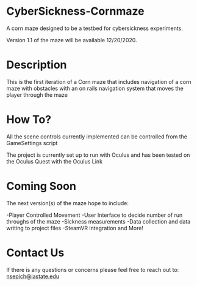 # CyberSickness-Cornmaze
A corn maze designed to be a testbed for cybersickness experiments.

Version 1.1 of the maze will be available 12/20/2020.

# Description

This is the first iteration of a Corn maze that includes navigation of a corn maze with obstacles with an on rails navigation system that moves the player through the maze

# How To?

All the scene controls currently implemented can be controlled from the GameSettings script

The project is currently set up to run with Oculus and has been tested on the Oculus Quest with the Oculus Link

# Coming Soon

The next version(s) of the maze hope to include:

-Player Controlled Movement
-User Interface to decide number of run throughs of the maze
-Sickness measurements
-Data collection and data writing to project files
-SteamVR integration
and More!

# Contact Us

If there is any questions or concerns please feel free to reach out to: nsepich@iastate.edu
